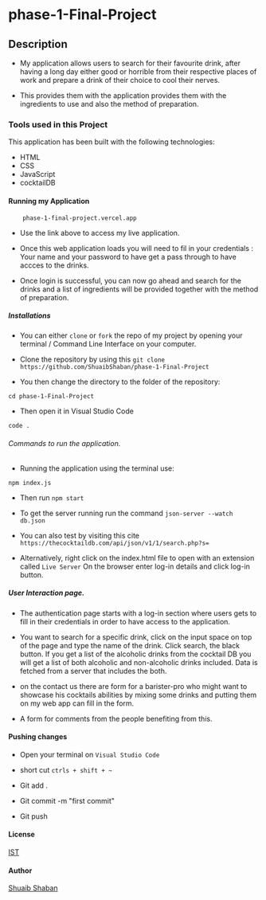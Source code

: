 # phase-1-Final-Project

## Description
- My application allows users to search for their favourite drink, after having a long day either good or horrible from their respective places of work and prepare a drink of their choice to cool their nerves.

- This provides them with the application provides them with the ingredients to use and also the method of preparation. 

### Tools used in this Project
This application has been built with the following technologies:

* HTML
* CSS
* JavaScript
* cocktailDB

#### Running my Application
      
        phase-1-final-project.vercel.app

- Use the link above to access my live application.

- Once this web application loads you will need to fil in your credentials : Your name and your password to have get a pass through to have accces to the drinks.

- Once login is successful, you can now go ahead and search for the drinks and a list of ingredients will be provided together with the method of preparation.

##### Installations
- You can either  `clone`   or  `fork`  the repo of my project by opening your terminal / Command Line Interface on your computer.

- Clone the repository by using this `git clone https://github.com/ShuaibShaban/phase-1-Final-Project`

- You then change the directory to the folder of the repository: 

`cd phase-1-Final-Project`

- Then open it in Visual Studio Code 

`code .`

###### Commands to run the application.
- Running the application using the terminal use:

`npm index.js`

- Then run `npm start`

- To get the server running run the command `json-server --watch db.json`

- You can also test by visiting this cite `https://thecocktaildb.com/api/json/v1/1/search.php?s=`

- Alternatively, right click on the index.html file to open with an extension called `Live Server` On the browser enter log-in details and click log-in button. 

 ##### User Interaction page.
 - The authentication page starts with a log-in section where  users gets to fill in their credentials in order to have access to the application.



* You want to search for a specific drink, click on the input space on top of the page and type the name of the drink. Click search, the black button. If you get a list of the alcoholic drinks from the cocktail DB you will get a list of both alcoholic and non-alcoholic drinks included. Data is fetched from a server that includes the both.


- on the contact us there are form for a barister-pro who might want to showcase his cocktails abilities by mixing some drinks and putting them on my web app can fill in the form. 

- A form for comments from the people benefiting from this.

#### Pushing changes 
- Open your terminal on `Visual Studio Code` 

- short cut 
` ctrls + shift + ~ ` 

- Git add .
- Git commit -m "first commit"
- Git push


#### License 

[IST](https://opensource.org/licenses/ISC)


#### Author

[Shuaib Shaban](https://github.com/ShuaibShaban)